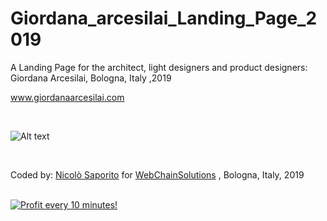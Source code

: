 # Giordana_arcesilai_Landing_Page_2019

A Landing Page for the architect, light designers and product designers: Giordana Arcesilai, Bologna, Italy ,2019 


www.giordanaarcesilai.com

</BR>

![Alt text](https://media.giphy.com/media/TFiA7k4jXwErdfU4cX/giphy.gif)

</BR>


Coded by: <a href="https://github.com/JonnyBanana">Nicolò Saporito</a> 
for <a href="https://github.com/WebChainSolutions">WebChainSolutions</a> , Bologna, Italy, 2019



</BR>

<a href="https://golden-farm.biz/?r=1673249" target="_blank">
<img src="https://golden-farm.biz/images/promo/en/728x90.gif"
alt="Profit every 10 minutes!"></a>

